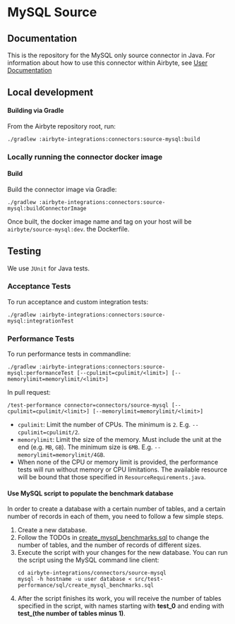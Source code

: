 # MySQL Source

## Documentation

This is the repository for the MySQL only source connector in Java.
For information about how to use this connector within Airbyte, see [User Documentation](https://docs.airbyte.io/integrations/sources/mysql)

## Local development

#### Building via Gradle

From the Airbyte repository root, run:

```
./gradlew :airbyte-integrations:connectors:source-mysql:build
```

### Locally running the connector docker image

#### Build

Build the connector image via Gradle:

```
./gradlew :airbyte-integrations:connectors:source-mysql:buildConnectorImage
```

Once built, the docker image name and tag on your host will be `airbyte/source-mysql:dev`.
the Dockerfile.

## Testing

We use `JUnit` for Java tests.

### Acceptance Tests

To run acceptance and custom integration tests:

```
./gradlew :airbyte-integrations:connectors:source-mysql:integrationTest
```

### Performance Tests

To run performance tests in commandline:

```shell
./gradlew :airbyte-integrations:connectors:source-mysql:performanceTest [--cpulimit=cpulimit/<limit>] [--memorylimit=memorylimit/<limit>]
```

In pull request:

```shell
/test-performance connector=connectors/source-mysql [--cpulimit=cpulimit/<limit>] [--memorylimit=memorylimit/<limit>]
```

- `cpulimit`: Limit the number of CPUs. The minimum is `2`. E.g. `--cpulimit=cpulimit/2`.
- `memorylimit`: Limit the size of the memory. Must include the unit at the end (e.g. `MB`, `GB`). The minimum size is `6MB`. E.g. `--memorylimit=memorylimit/4GB`.
- When none of the CPU or memory limit is provided, the performance tests will run without memory or CPU limitations. The available resource will be bound that those specified in `ResourceRequirements.java`.

#### Use MySQL script to populate the benchmark database

In order to create a database with a certain number of tables, and a certain number of records in each of them,
you need to follow a few simple steps.

1. Create a new database.
2. Follow the TODOs in [create_mysql_benchmarks.sql](src/test-performance/sql/create_mysql_benchmarks.sql) to change the number of tables, and the number of records of different sizes.
3. Execute the script with your changes for the new database. You can run the script using the MySQL command line client:
   ```shell
   cd airbyte-integrations/connectors/source-mysql
   mysql -h hostname -u user database < src/test-performance/sql/create_mysql_benchmarks.sql
   ```
4. After the script finishes its work, you will receive the number of tables specified in the script, with names starting with **test_0** and ending with **test\_(the number of tables minus 1)**.
